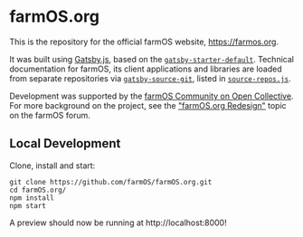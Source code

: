 # farmOS.org
This is the repository for the official farmOS website, https://farmos.org.

It was built using [Gatsby.js], based on the [`gatsby-starter-default`]. Technical
documentation for farmOS, its client applications and libraries are loaded from
separate repositories via [`gatsby-source-git`], listed in [`source-repos.js`].

Development was supported by the [farmOS Community on Open Collective]. For more
background on the project, see the ["farmOS.org Redesign"] topic on the farmOS forum.

## Local Development

Clone, install and start:

```shell
git clone https://github.com/farmOS/farmOS.org.git
cd farmOS.org/
npm install
npm start
```

A preview should now be running at http://localhost:8000!

[Gatsby.js]: https://www.gatsbyjs.com/
[`gatsby-starter-default`]: https://github.com/gatsbyjs/gatsby-starter-default
[`gatsby-source-git`]: https://www.gatsbyjs.com/plugins/gatsby-source-git/
[`source-repos.js`]: /source-repos.js
[farmOS Community on Open Collective]: https://opencollective.com/farmos
["farmOS.org Redesign"]: https://farmos.discourse.group/t/farmos-org-redesign/505
